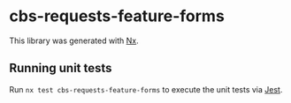 # cbs-requests-feature-forms

This library was generated with [Nx](https://nx.dev).

## Running unit tests

Run `nx test cbs-requests-feature-forms` to execute the unit tests via [Jest](https://jestjs.io).
